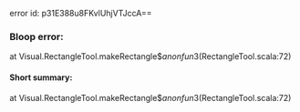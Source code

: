 error id: p31E388u8FKvlUhjVTJccA==
### Bloop error:

at Visual.RectangleTool.makeRectangle$$anonfun$3(RectangleTool.scala:72)
#### Short summary: 

at Visual.RectangleTool.makeRectangle$$anonfun$3(RectangleTool.scala:72)